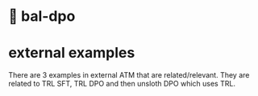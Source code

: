 # 🥺 bal-dpo



# external examples
There are 3 examples in external ATM that are related/relevant.
They are related to TRL SFT, TRL DPO and then unsloth DPO which uses TRL.


